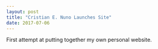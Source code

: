 ```yaml
---
layout: post
title: "Cristian E. Nuno Launches Site"
date: 2017-07-06
---
```


First attempt at putting together my own personal website.
